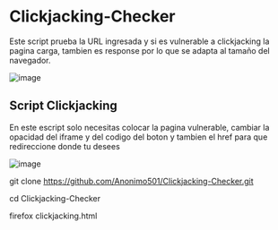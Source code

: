 # Clickjacking-Checker

Este script prueba la URL ingresada y si es vulnerable  a clickjacking la pagina carga, tambien es response por lo que se adapta al tamaño del navegador.

![image](https://github.com/Anonimo501/Clickjacking-Checker/assets/67207446/6fb609c2-e0cf-4546-9367-585eef744469)

## Script Clickjacking

En este escript solo necesitas colocar la pagina vulnerable, cambiar la opacidad del iframe y del codigo del boton y tambien el href para que redireccione donde tu desees

![image](https://github.com/Anonimo501/Clickjacking-Checker/assets/67207446/b1fe140d-04f0-4b56-b6d4-8c3be5639191)

git clone https://github.com/Anonimo501/Clickjacking-Checker.git

cd Clickjacking-Checker

firefox clickjacking.html
